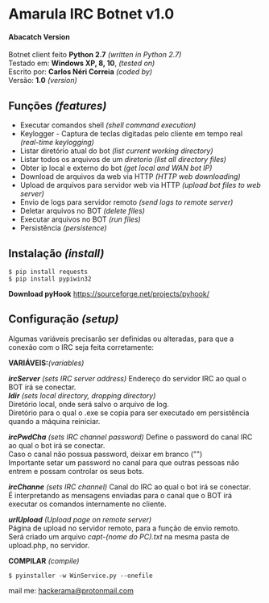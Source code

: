 # Amarula IRC Botnet v1.0
<h4> Abacatch Version </h4>

Botnet client feito **Python 2.7** *(written in Python 2.7)* <br>
Testado em: **Windows XP, 8, 10**, *(tested on)*<br>
Escrito por: **Carlos Néri Correia** *(coded by)* <br>
Versão: **1.0** *(version)*

## Funções *(features)*
- Executar comandos shell *(shell command execution)* <br>
- Keylogger - Captura de teclas digitadas pelo cliente em tempo real *(real-time keylogging)* <br>
- Listar diretório atual do bot *(list current working directory)* <br>
- Listar todos os arquivos de um *diretorio (list all directory files)* <br>
- Obter ip local e externo do bot *(get local and WAN bot IP)* <br>
- Download de arquivos da web via HTTP *(HTTP web downloading)* <br>
- Upload de arquivos para servidor web via HTTP *(upload bot files to web server)* <br>
- Envio de logs para servidor remoto *(send logs to remote server)* <br>
- Deletar arquivos no BOT *(delete files)* <br>
- Executar arquivos no BOT *(run files)*
- Persistência *(persistence)*<br>

## Instalação *(install)*
    $ pip install requests
    $ pip install pypiwin32

**Download pyHook**
https://sourceforge.net/projects/pyhook/

## Configuração *(setup)*
Algumas variáveis precisarão ser definidas ou alteradas, para que a conexão com o IRC seja feita corretamente: 

**VARIÁVEIS:***(variables)* <br>

***ircServer*** *(sets IRC server address)*
Endereço do servidor IRC ao qual o BOT irá se conectar. <br>
***ldir*** *(sets local directory, dropping directory)*<br>
Diretório local, onde será salvo o arquivo de log. <br>
Diretório para o qual o .exe se copia para ser executado em persistência quando a máquina reiniciar.

***ircPwdCha*** *(sets IRC channel password)*
Define o password do canal IRC ao qual o bot irá se conectar. <br>
Caso o canal não possua password, deixar em branco ("") <br>
Importante setar um password no canal para que outras pessoas não entrem e possam controlar os seus bots.

***ircChanne*** *(sets IRC channel)*
Canal do IRC ao qual o bot irá se conectar. <br>
É interpretando as mensagens enviadas para o canal que o BOT irá executar os comandos internamente no cliente.

***urlUpload*** *(Upload page on remote server)*<br>
Página de upload no servidor remoto, para a função de envio remoto. <br>
Será criado um arquivo *capt-(nome do PC).txt* na mesma pasta de upload.php, no servidor.  

**COMPILAR** *(compile)*

    $ pyinstaller -w WinService.py --onefile
    

mail me: hackerama@protonmail.com

